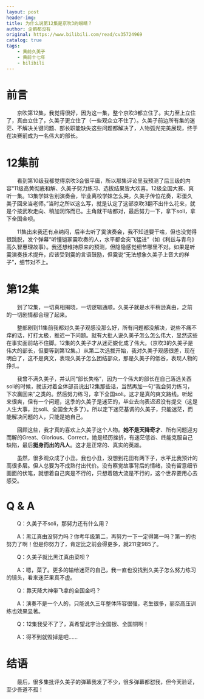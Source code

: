 ```yaml
---
layout: post
header-img: 
title: 为什么说第12集是京吹3的眼睛？
author: 企鹅都没有
original: https://www.bilibili.com/read/cv35724969
catalog: true
tags:
    - 黄前久美子
    - 黄前十七年
    - bilibili
---
```

# 前言

&emsp;&emsp;京吹第12集，我觉得很好，因为这一集，整个京吹3都立住了。实力至上立住了，真由立住了，久美子更立住了（一些观众立不住了）。久美子前边所有集的迷茫、不解决关键问题、部长职能缺失这些问题都解决了，人物弧光完美展现，终于在决赛前成为一名伟大的部长。

# 12集前

&emsp;&emsp;看到第10级我都觉得京吹3会很平庸，所以那集评论里我预测了后三级的内容“11级高黄彻底和解、久美子努力练习、选拔结果皆大欢喜。12级全国大赛、爽听一集。13集学妹告别演奏会，毕业离校学妹怎么哭，久美子传位花奏，彩蛋久美子回来当老师。”当时之所以这么写，就是认定了这部京吹3翻不出什么花来，就是个按武吹走向、稍加润饰而已。主角就干啥都对，最后努力一下，拿下soli，拿下全国金呗。

&emsp;&emsp;11集出来我还有点纳闷，后半去听了霙演奏会，我不知道要干啥，但也没觉得很跳脱，发个弹幕“听懂铠冢霙吹奏的人，水平都会突飞猛进”（如《利兹与青鸟》高久智惠理故事）。我还想维持原来的预测，但隐隐感觉细节哪里不对。如果是听霙演奏技术提升，应该受到霙的言语鼓励，但霙说“无法想象久美子上音大的样子”，细节对不上。

# 第12集

&emsp;&emsp;到了12集，一切真相揭晓，一切逻辑通顺。久美子就是水平稍逊真由，之前的一切剧情都合理了起来。

&emsp;&emsp;整部剧到11集前我都对久美子观感没那么好，所有问题都没解决，说些不痛不痒的话，打打太极，推迟一下问题。就有大批人说久美子怎么怎么伟大，显然这些在事实面前站不住脚。12集的久美子才从迷茫蜕化成了伟大。（京吹3的久美子是伟大的部长，但要等到第12集。）从第二次选拔开始，我对久美子观感很差，现在明白了，这不是爽文，表现久美子怎么团结部众，那是久美子的低谷，表现人物的挣扎。

&emsp;&emsp;我曾不满久美子，并认同“部长失格”，因为一个伟大的部长在自己落选关西soli的时候，就该对着全体部员说出12集那些话，当然再加一句“我会努力练习，下次赢回来”之类的。然后努力练习，拿下全国soli。这才是真的爽文路线。听起来很爽，但有一个问题，这季的久美子是迷茫的，毕业去向表迟迟没有提交（这是人生大事，比soli、全国金大多了）。所以定下迷茫基调的久美子，只能迷茫，而能解决问题的人，只能是她自己。

&emsp;&emsp;回顾这些，我才真的喜欢上久美子这个人物。**她不是天降奇才**、所有问题迎刃而解的Great、Glorious、Correct，她是经历挫折，有迷茫低谷、终能克服自己缺陷，最后**挺身而出的凡人**。这才是正常的、真实的英雄。

&emsp;&emsp;虽然，很多观众成了小丑。我也小丑，没想到花田有两下子，水平比我预计的高很多层。但人总要为不成熟付出代价。没有察觉故事背后的情绪，没有留意细节画面的伏笔，就想着自己爽是不行的，只想着随大流是不行的，这个世界要用心去感受。

# Q & A  

&emsp;&emsp;Q：久美子不soli，那努力还有什么用？

&emsp;&emsp;A：黑江真由没努力吗？你考年级第二，再努力一下一定得第一吗？第一的也努力了啊！但是你努力了，肯定比之前会得更多，就211变985了。

  

&emsp;&emsp;Q：久美子就比黑江真由菜呗？

&emsp;&emsp;A：嗯，菜了。更多的输给迷茫的自己，我一直也没找到久美子怎么努力练习的镜头，看来迷茫果真不虚。

  

&emsp;&emsp;Q：靠天降大神带飞拿的全国金吗？

&emsp;&emsp;A：演奏不是一个人的，只能说久三年整体阵容很强，老生很多，丽奈高压训练也效果显著。

  

&emsp;&emsp;Q：12集我受不了了，真希望北宇治全国银、全国铜啊！

&emsp;&emsp;A：得不到就毁掉是吧……

# 结语 

&emsp;&emsp;最后，很多集批评久美子的弹幕我发了不少，很多弹幕都怼我，但今天验证，至少吾道不孤！
